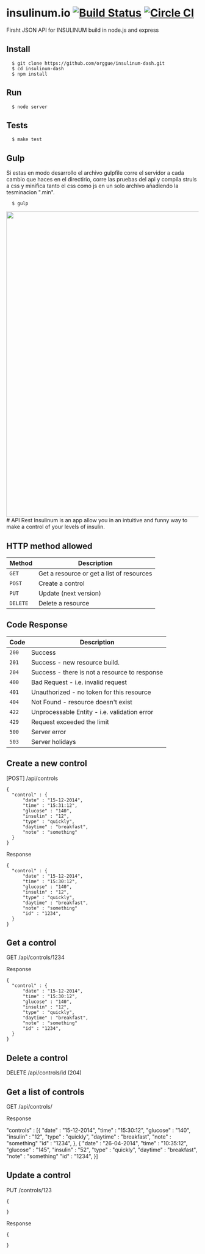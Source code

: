 # insulinum.io [![Build Status](https://magnum.travis-ci.com/orggue/insulinum-dash.svg?token=x3vLcsQVEzf1kfJyx1Uv&branch=master)](https://magnum.travis-ci.com/orggue/insulinum-dash) [![Circle CI](https://circleci.com/gh/orggue/insulinum-dash.svg?style=svg&circle-token=3be7bbbd9f3f6ae7ed53bd3cb83f9a54fbef9ffc)](https://circleci.com/gh/orggue/insulinum-dash)

Firsht JSON API for INSULINUM build in node.js and express

## Install

```shell
  $ git clone https://github.com/orggue/insulinum-dash.git
  $ cd insulinum-dash
  $ npm install
```

## Run

```shell
  $ node server
```

## Tests

```shell
  $ make test
```

## Gulp

Si estas en modo desarrollo el archivo gulpfile corre el servidor a cada cambio que haces en el directirio, corre las pruebas del api y compila struls a css y minifica tanto el css como js en un solo archivo añadiendo la tesminacion ".min".

```shell
  $ gulp
```
<img src="https://raw.githubusercontent.com/orggue/insulinum-dash/master/landing.png?token=AEPo-7N2xg4VMg-r-ijgUgDwhXHAzLdzks5VRjIjwA%3D%3D" height="800px"/>
# API Rest
Insulinum is an app allow you in an intuitive and funny way to make a control of your levels of insulin.

## HTTP method allowed

|  Method  |              Description                  |
| -------- | ----------------------------------------- |
| `GET`    | Get a resource or get a list of resources |
| `POST`   | Create a control                          |
| `PUT`    | Update (next version)                     |
| `DELETE` | Delete a resource                         |

## Code Response

|  Code  |                         Description                          |
| ------ | ------------------------------------------------------------ |
| `200`  | Success                                                      |
| `201`  | Success - new resource build.                                |
| `204`  | Success - there is not a resource to response                |
| `400`  | Bad Request - i.e. invalid request                           |
| `401`  | Unauthorized - no token for this resource                    |
| `404`  | Not Found - resource doesn't exist                           |
| `422`  | Unprocessable Entity - i.e. validation error                 |
| `429`  | Request exceeded the limit                                   |
| `500`  | Server error                                                 |
| `503`  | Server holidays                                              |

## Create a new control

  [POST] /api/controls

    {
      "control" : {
          "date" : "15-12-2014",
          "time" : "15:31:12",
          "glucose" : "140",
          "insulin" : "12",
          "type" : "quickly",
          "daytime" : "breakfast",
          "note" : "something"
      }
    }

  Response

    {
      "control" : {
          "date" : "15-12-2014",
          "time" : "15:30:12",
          "glucose" : "140",
          "insulin" : "12",
          "type" : "quickly",
          "daytime" : "breakfast",
          "note" : "something"
          "id" : "1234",
      }
    }


## Get a control
  GET /api/controls/1234

  Response

    {
      "control" : {
          "date" : "15-12-2014",
          "time" : "15:30:12",
          "glucose" : "140",
          "insulin" : "12",
          "type" : "quickly",
          "daytime" : "breakfast",
          "note" : "something"
          "id" : "1234",
      }
    }


## Delete a control

  DELETE /api/controls/id (204)


## Get a list of controls
  GET /api/controls/

  Response

  "controls" : [{
          "date" : "15-12-2014",
          "time" : "15:30:12",
          "glucose" : "140",
          "insulin" : "12",
          "type" : "quickly",
          "daytime" : "breakfast",
          "note" : "something"
          "id" : "1234",
    },
    {
          "date" : "26-04-2014",
          "time" : "10:35:12",
          "glucose" : "145",
          "insulin" : "52",
          "type" : "quickly",
          "daytime" : "breakfast",
          "note" : "something"
          "id" : "1234",
    }]


## Update a control
  PUT /controls/123

    {

    }

  Response

    {

    }
